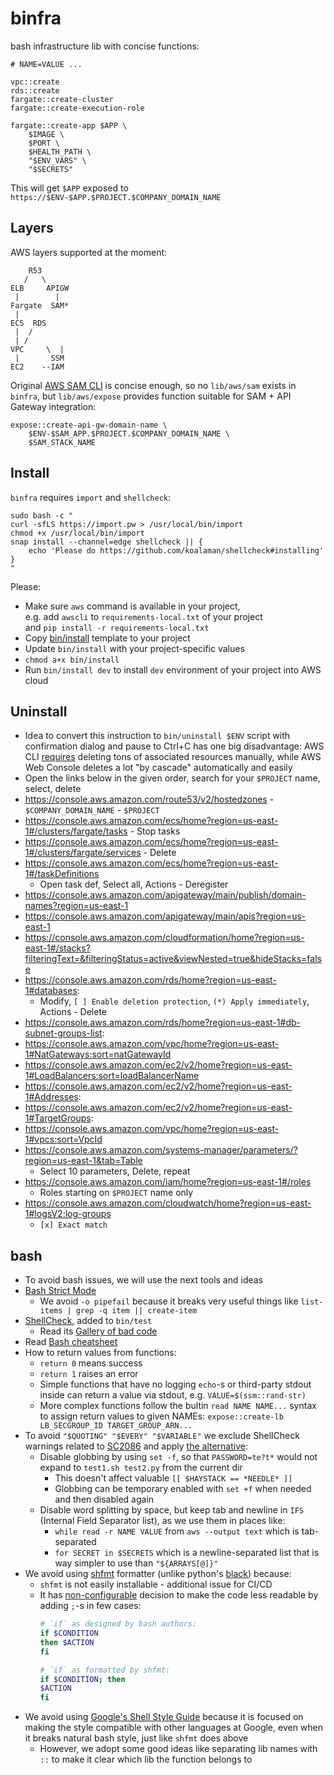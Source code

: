 # binfra

bash infrastructure lib with concise functions:

```
# NAME=VALUE ...

vpc::create
rds::create
fargate::create-cluster
fargate::create-execution-role

fargate::create-app $APP \
    $IMAGE \
    $PORT \
    $HEALTH_PATH \
    "$ENV_VARS" \
    "$SECRETS"
```

This will get `$APP` exposed to `https://$ENV-$APP.$PROJECT.$COMPANY_DOMAIN_NAME`

## Layers

AWS layers supported at the moment:

```
    R53
   /   \
ELB     APIGW
 |        |    
Fargate  SAM*
 |
ECS  RDS
 |  /
 | /
VPC     \  |
 |       SSM
EC2    --IAM
```

Original [AWS SAM CLI](https://docs.aws.amazon.com/serverless-application-model/latest/developerguide/serverless-sam-cli-command-reference.html)
is concise enough, so no `lib/aws/sam` exists in `binfra`,
but `lib/aws/expose` provides function suitable for SAM + API Gateway integration:

```
expose::create-api-gw-domain-name \
    $ENV-$SAM_APP.$PROJECT.$COMPANY_DOMAIN_NAME \
    $SAM_STACK_NAME
```

## Install

`binfra` requires `import` and `shellcheck`:

```
sudo bash -c "
curl -sfLS https://import.pw > /usr/local/bin/import
chmod +x /usr/local/bin/import
snap install --channel=edge shellcheck || {
    echo 'Please do https://github.com/koalaman/shellcheck#installing'
}
"
```

Please:
* Make sure `aws` command is available in your project,  
  e.g. add `awscli` to `requirements-local.txt` of your project  
  and `pip install -r requirements-local.txt`
* Copy [bin/install](bin/install?raw=true) template to your project
* Update `bin/install` with your project-specific values
* `chmod a+x bin/install`
* Run `bin/install dev` to install `dev` environment of your project into AWS cloud

## Uninstall

* Idea to convert this instruction to `bin/uninstall $ENV` script
  with confirmation dialog and pause to Ctrl+C
  has one big disadvantage: AWS CLI [requires](https://docs.aws.amazon.com/cli/latest/reference/ec2/delete-vpc.html)
  deleting tons of associated resources manually,
  while AWS Web Console deletes a lot "by cascade" automatically and easily
* Open the links below in the given order, search for your `$PROJECT` name, select, delete
* https://console.aws.amazon.com/route53/v2/hostedzones - `$COMPANY_DOMAIN_NAME` - `$PROJECT`
* https://console.aws.amazon.com/ecs/home?region=us-east-1#/clusters/fargate/tasks - Stop tasks
* https://console.aws.amazon.com/ecs/home?region=us-east-1#/clusters/fargate/services - Delete
* https://console.aws.amazon.com/ecs/home?region=us-east-1#/taskDefinitions
    * Open task def, Select all, Actions - Deregister
* https://console.aws.amazon.com/apigateway/main/publish/domain-names?region=us-east-1
* https://console.aws.amazon.com/apigateway/main/apis?region=us-east-1
* https://console.aws.amazon.com/cloudformation/home?region=us-east-1#/stacks?filteringText=&filteringStatus=active&viewNested=true&hideStacks=false
* https://console.aws.amazon.com/rds/home?region=us-east-1#databases:
    * Modify, `[ ] Enable deletion protection`, `(*) Apply immediately`, Actions - Delete
* https://console.aws.amazon.com/rds/home?region=us-east-1#db-subnet-groups-list:
* https://console.aws.amazon.com/vpc/home?region=us-east-1#NatGateways:sort=natGatewayId
* https://console.aws.amazon.com/ec2/v2/home?region=us-east-1#LoadBalancers:sort=loadBalancerName
* https://console.aws.amazon.com/ec2/v2/home?region=us-east-1#Addresses:
* https://console.aws.amazon.com/ec2/v2/home?region=us-east-1#TargetGroups:
* https://console.aws.amazon.com/vpc/home?region=us-east-1#vpcs:sort=VpcId
* https://console.aws.amazon.com/systems-manager/parameters/?region=us-east-1&tab=Table
    * Select 10 parameters, Delete, repeat
* https://console.aws.amazon.com/iam/home?region=us-east-1#/roles
    * Roles starting on `$PROJECT` name only
* https://console.aws.amazon.com/cloudwatch/home?region=us-east-1#logsV2:log-groups
    * `[x] Exact match`

## bash

* To avoid bash issues, we will use the next tools and ideas
* [Bash Strict Mode](http://redsymbol.net/articles/unofficial-bash-strict-mode/)
    * We avoid `-o pipefail` because it breaks very useful things like
     `list-items | grep -q item || create-item`
* [ShellCheck](https://www.shellcheck.net/), added to `bin/test`
    * Read its [Gallery of bad code](https://github.com/koalaman/shellcheck#gallery-of-bad-code)
* Read [Bash cheatsheet](https://devhints.io/bash)
* How to return values from functions:
    * `return 0` means success
    * `return 1` raises an error
    * Simple functions that have no logging `echo`-s or third-party stdout inside
      can return a value via stdout, e.g. `VALUE=$(ssm::rand-str)`
    * More complex functions follow the bultin `read NAME NAME...` syntax
      to assign return values to given NAMEs:
      `expose::create-lb LB_SECGROUP_ID TARGET_GROUP_ARN...`
* To avoid `"$QUOTING" "$EVERY" "$VARIABLE"`
  we exclude ShellCheck warnings related to [SC2086](https://github.com/koalaman/shellcheck/wiki/SC2086)
  and apply [the alternative](https://github.com/koalaman/shellcheck/wiki/SC2086#exceptions):
    * Disable globbing by using `set -f`, so that `PASSWORD=te?t*`
      would not expand to `test1.sh test2.py` from the current dir
        * This doesn't affect valuable `[[ $HAYSTACK == *NEEDLE* ]]`
        * Globbing can be temporary enabled with `set +f` when needed
          and then disabled again
    * Disable word splitting by space,
      but keep tab and newline in `IFS` (Internal Field Separator list),
      as we use them in places like:
        * `while read -r NAME VALUE` from `aws --output text` which is tab-separated
        * `for SECRET in $SECRETS` which is a newline-separated list
          that is way simpler to use than `"${ARRAYS[@]}"`
* We avoid using [shfmt](https://github.com/mvdan/sh) formatter
  (unlike python's [black](https://github.com/psf/black)) because:
    * `shfmt` is not easily installable - additional issue for CI/CD
    * It has [non-configurable](https://github.com/mvdan/sh/issues/248#issuecomment-396675460)
      decision to make the code less readable by adding `;`-s in few cases:
      ```bash
      # `if` as designed by bash authors:
      if $CONDITION
      then $ACTION
      fi

      # `if` as formatted by shfmt:
      if $CONDITION; then
      $ACTION
      fi
      ```
* We avoid using [Google's Shell Style Guide](https://google.github.io/styleguide/shellguide.html)
  because it is focused on making the style compatible with other languages at Google,
  even when it breaks natural bash style, just like `shfmt` does above
    * However, we adopt some good ideas like separating lib names with `::`
      to make it clear which lib the function belongs to
